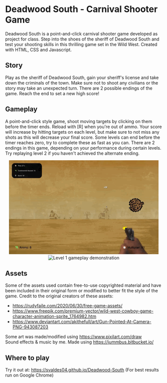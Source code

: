 # Deadwood South - Carnival Shooter Game

Deadwood South is a point-and-click carnival shooter game developed as project for class. Step into the shoes of the sheriff of Deadwood South and test your shooting skills in this thrilling game set in the Wild West. Created with HTML, CSS and Javascript.

## Story
Play as the sheriff of Deadwood South, gain your sheriff's license and take down the criminals of the town. Make sure not to shoot any civilians or the story may take an unexpected turn. There are 2 possible endings of the game. Reach the end to set a new high score! 

## Gameplay
A point-and-click style game, shoot moving targets by clicking on them before the timer ends. Reload with [R] when you're out of ammo. Your score will increase by hitting targets on each level, but make sure to not miss any shots as this will decrease your final score. Some levels can end before the timer reaches zero, try to complete these as fast as you can. There are 2 endings in this game, depending on your performance during certain levels. Try replaying level 2 if you haven't achieved the alternate ending.

<div align="center">
  <img src="gameAssets/level1-demo.GIF" alt="Level 1 gameplay demonstration" height="300" loop=infinite />
  <img src="gameAssets/level2-demo.GIF" alt="Level 1 gameplay demonstration" height="300" loop=infinite />
</div>

## Assets
Some of the assets used contain free-to-use copyrighted material and have been included in their original form or modified to better fit the style of the game. Credit to the original creators of these assets:

- https://rudyfaile.com/2020/06/30/free-game-assets/
- https://www.freepik.com/premium-vector/wild-west-cowboy-game-character-animation-sprite_1764982.htm
- https://www.deviantart.com/akithefull/art/Gun-Pointed-At-Camera-PNG-943087203

Some art was made/modified using https://www.pixilart.com/draw
<br>
Sound effects & music by me. Made using https://jummbus.bitbucket.io/

## Where to play
Try it out at: https://svaldes04.github.io/Deadwood-South
(For best results run on Google Chrome)
